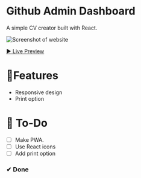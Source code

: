 # Github Admin Dashboard

A simple CV creator built with React.

![Screenshot of website](assets/img/website.png)

[▶ Live Preview](https://creme332.github.io/my-odin-projects/cv-application/public/)

# 🚀Features
- Responsive design
- Print option


# 🔨 To-Do
- [ ] Make PWA.
- [ ] Use React icons
- [ ] Add print option

### ✔ Done

